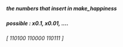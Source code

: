 ##### the numbers that insert in make_happiness  #####
##### possible : x0.1, x0.01, .... #####
###### [ 110100 110000 110111 ] ###### 
